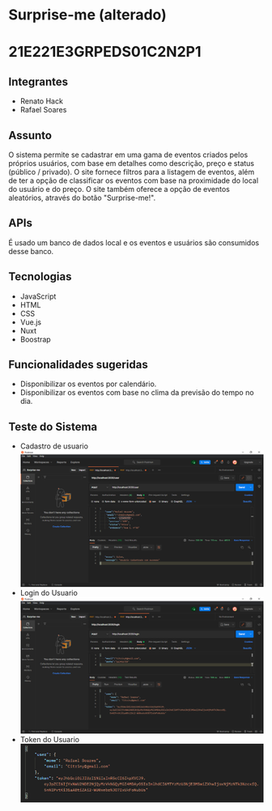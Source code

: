# Surprise-me (alterado)

<h1>21E221E3GRPEDS01C2N2P1</h1>

<h2>Integrantes</h2>
<ul>
  <li>Renato Hack</li>
<li>Rafael Soares</li>
</ul>

<h2>Assunto</h2>
O sistema permite se cadastrar em uma gama de eventos criados pelos próprios usuários, com base em detalhes como descrição, preço e status (público / privado). O site fornece filtros para a listagem de eventos, além de ter a opção de classificar os eventos com base na proximidade do local do usuário e do preço. O site também oferece a opção de eventos aleatórios, através do botão "Surprise-me!".

<h2>APIs</h2>
É usado um banco de dados local e os eventos e usuários são consumidos desse banco.

<h2>Tecnologias</h2>
<ul>
  <li>JavaScript</li>
  <li>HTML</li>
  <li>CSS</li>
  <li>Vue.js</li>
  <li>Nuxt</li>
  <li>Boostrap</li>
</ul>

<h2>Funcionalidades sugeridas</h2>
<ul>
  <li>Disponibilizar os eventos por calendário.</li>
  <li>Disponibilizar os eventos com base no clima da previsão do tempo no dia.</li>
</ul>
<h2>Teste do Sistema</h2>
<ul>
<li>Cadastro de usuario</li>
<img src="https://github.com/21E321E4-DFE-GRP-EDC-01C1-T1-P1/Surprise-me/blob/Estrutura-da-API-de-Dados-(MongoDB)/Documentation/img/TestCadastro/Capturar.PNG?raw=true">
<li>Login do Usuario</li>
<img src="https://github.com/21E321E4-DFE-GRP-EDC-01C1-T1-P1/Surprise-me/blob/Estrutura-da-API-de-Dados-(MongoDB)/Documentation/img/TestToken/Capturar.PNG?raw=true">
<li>Token do Usuario</li>
<img src="https://github.com/21E321E4-DFE-GRP-EDC-01C1-T1-P1/Surprise-me/blob/Estrutura-da-API-de-Dados-(MongoDB)/Documentation/img/TestToken/Capturar2.PNG?raw=true">

</ul>